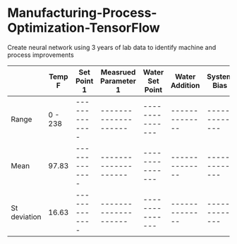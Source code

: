 # Manufacturing-Process-Optimization-TensorFlow
Create neural network using 3 years of lab data to identify machine and process improvements


|             |Temp F | Set Point 1   | Measrued Parameter 1 | Water Set Point | Water Addition | System Bias   | Strength      | Moisture      | Addition 1    |
| ------------|-------| ------------- | -------------------- | --------------- | -------------- | ------------- | ------------- | ------------- | ------------- |
| Range       |0 - 238| ------------- | -------------------- | --------------- | -------------- | ------------- | ------------- | ------------- | ------------- |
| Mean        |97.83  | ------------- | -------------------- | --------------- | -------------- | ------------- | ------------- | ------------- | ------------- |
| St deviation|16.63  | ------------- | -------------------- | --------------- | -------------- | ------------- | ------------- | ------------- | ------------- |
